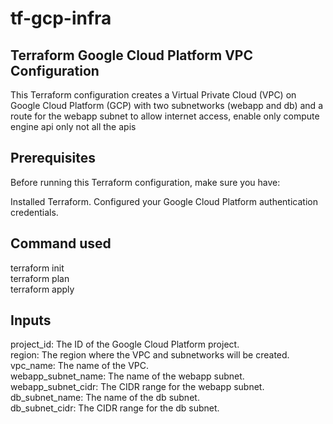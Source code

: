 # tf-gcp-infra
## Terraform Google Cloud Platform VPC Configuration
This Terraform configuration creates a Virtual Private Cloud (VPC) on Google Cloud Platform (GCP) with two subnetworks (webapp and db) and a route for the webapp subnet to allow internet access, enable only compute engine api only not all the apis


## Prerequisites
Before running this Terraform configuration, make sure you have:

Installed Terraform.
Configured your Google Cloud Platform authentication credentials.

## Command used
terraform init<br>
terraform plan<br>
terraform apply<br>


## Inputs
project_id: The ID of the Google Cloud Platform project.<br>
region: The region where the VPC and subnetworks will be created.<br>
vpc_name: The name of the VPC.<br>
webapp_subnet_name: The name of the webapp subnet.<br>
webapp_subnet_cidr: The CIDR range for the webapp subnet.<br>
db_subnet_name: The name of the db subnet.<br>
db_subnet_cidr: The CIDR range for the db subnet.<br>

